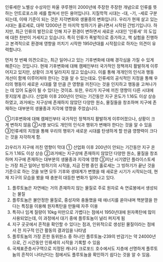 
인류세란 노벨상 수상자인 파울 쿠루첸이 2000년에 주장한 주장한 개념으로 인류를 뜻하는 안트로포스와 세를 합쳐서 만든 용어입니다. 
지질학적 시대는 -대, -기, -세로 구분되는데, 이때 기준이 되는 것은 지각변화와 생물종의 변화입니다. 우리가 현재 살고 있는 시대는 홀로세로, 대략 12000년 전 마지막 빙하기가 끝나면서 시작된 간빙기입니다. 하지만, 최근 인류의 발전으로 인해 지구 환경이 변하면서 새로운 시대인 '인류세' 의 도입에 대한 찬반이 거세지고 있습니다. 특히 인류가 폭발적으로 증가하고, 핵 실험을 진행하고 본격적으로 환경에 영향을 끼치기 시작한 1950년대를 시작점으로 하자는 의견이 유력합니다. 


먼저 첫 번째 의견으로는, 최근 일어나고 있는 기후변화에 대해 경각심을 가질 수 있게 해준다는 것입니다. 현재 기후변화에 대해 캠페인부터 국가적인 정책까지 활발하게 이루어지고 있지만, 상황이 크게 달라지지 않고 있습니다. 이를 통해 개개인의 인식과 행동 개선이 함께 이루어져야 한다는 것을 알 수 있는데요. 인류세의 공식적인 지정을 통해 우리의 행동이 새로운 시대를 열 만큼 큰 영향을 끼친다는 것을 인지하고 행동을 고쳐나가는 데 있어 도움이 될 수 있다는 것이죠. 
또한, 우리가 지구에 끼친 영향이 다른 시대에 못지않게 큽니다. 산업화 이후 200년이 안되는 기간동안 지구 온도가 1.16도 이상 상승하였고, 과거에는 지구상에 존재하지 않았던 다양한 원소, 물질들을 창조하며 지구에 존재하는 대부분의 생물종과 지각에 영향을 주었습니다. 

①기후변화에 대해 캠페인부터 국가적인 정책까지 활발하게 이루어졌으나, 상황이 크게 변하지 않음
②시행 보다도 개인의 인식과 행위가 변해야 한다는 것을 알 수 있음
③인류세의 지정을 통해 우리의 행위가 새로운 시대를 탄생하게 할 만큼 영향력이 크다는 것을 자각하게 함. 

2)우리가 지구에 끼친 영향이 막대
① 산업화 이후 200년이 안되는 기간동안 지구 온도가 1.16도 이상 상승
②과거에는 지구상에 존재하지 않았던 다양한 원소, 물질을 창조하며 지구에 존재하는 대부분의 생물종과 지각에 영향
③지난 시기였던 플라이스토세는 가장 최근 일어난 빙하기의 시작을, 지금 진행 중인 홀로세는 그 빙하기가 끝난 것을 기준으로 하는 것을 보면 모두 기후와 생태계가 변했을 때 새로운 시기가 시작되는데, 현재 지구의 모습을 봤을 때 충분히 대등한 변화가 일어나고 있다.






  1) 플루토늄은 자연에는 거의 존재하지 않는 물질로 주로 원자로 속 연료봉에서 생성되는 물질
  2) 플루토늄은 불안정한 물질로, 중성자와 충돌했을 때 에너지를 쏟아내며 핵분열을 한다는 특징을 이용해 원자폭탄을 만들때 자주 이용
  3) 특히나 임계 질량이 10kg 미만으로 가볍다는 점에서 1950년대에 원자폭탄에 많이 사용되었는데, 이 과정에서 대기 중에 플루토늄이 널리 퍼지게 됨
  4) 지구 곳곳에서 흔적을 확인할 수 있다는 점과, 인위적으로 생성된 물질이라는 점에서 전 지구적 인간 활동의 결과임을 나타냄
  5) 플루토늄의 가장 흔한 동위원소 중 하나인 플루토늄-239의 반감기는 약 24000년으로, 긴 시간동안 인류세의 시작을 기록할 수 있음
  6) 국제표준층서구역으로 지정된 캐나다 크로포드 호수에서도 지층에 선명하게 플루토늄의 흔적이 나타난다는 점에서도 플루토늄을 확인하기 쉽다는 것을 알 수 있음. 

  



